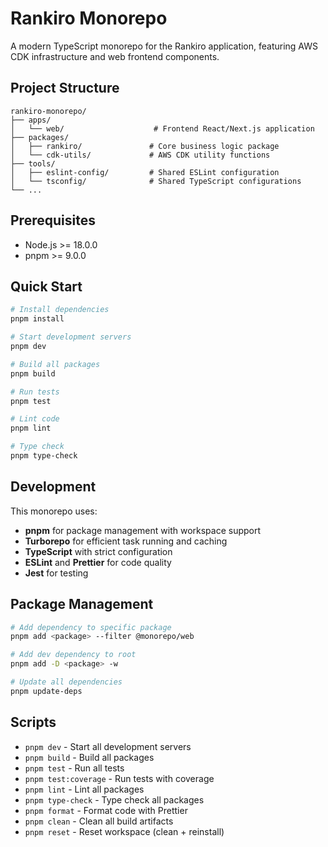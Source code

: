 # Rankiro Monorepo

A modern TypeScript monorepo for the Rankiro application, featuring AWS CDK infrastructure and web frontend components.

## Project Structure

```
rankiro-monorepo/
├── apps/
│   └── web/                    # Frontend React/Next.js application
├── packages/
│   ├── rankiro/               # Core business logic package
│   └── cdk-utils/             # AWS CDK utility functions
├── tools/
│   ├── eslint-config/         # Shared ESLint configuration
│   └── tsconfig/              # Shared TypeScript configurations
└── ...
```

## Prerequisites

- Node.js >= 18.0.0
- pnpm >= 9.0.0

## Quick Start

```bash
# Install dependencies
pnpm install

# Start development servers
pnpm dev

# Build all packages
pnpm build

# Run tests
pnpm test

# Lint code
pnpm lint

# Type check
pnpm type-check
```

## Development

This monorepo uses:

- **pnpm** for package management with workspace support
- **Turborepo** for efficient task running and caching
- **TypeScript** with strict configuration
- **ESLint** and **Prettier** for code quality
- **Jest** for testing

## Package Management

```bash
# Add dependency to specific package
pnpm add <package> --filter @monorepo/web

# Add dev dependency to root
pnpm add -D <package> -w

# Update all dependencies
pnpm update-deps
```

## Scripts

- `pnpm dev` - Start all development servers
- `pnpm build` - Build all packages
- `pnpm test` - Run all tests
- `pnpm test:coverage` - Run tests with coverage
- `pnpm lint` - Lint all packages
- `pnpm type-check` - Type check all packages
- `pnpm format` - Format code with Prettier
- `pnpm clean` - Clean all build artifacts
- `pnpm reset` - Reset workspace (clean + reinstall)
